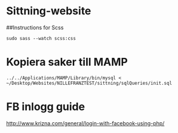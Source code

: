 # Sittning-website

##Instructions for Scss

```
sudo sass --watch scss:css
```

# Kopiera saker till MAMP

```
../../Applications/MAMP/Library/bin/mysql < ~/Desktop/Websites/NILLEFRANZTEST/sittning/sqlQueries/init.sql
```

# FB inlogg guide

http://www.krizna.com/general/login-with-facebook-using-php/
